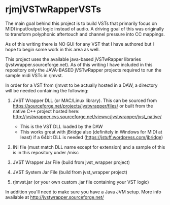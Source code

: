 # rjmjVSTwRapperVSTs

The main goal behind this project is to build VSTs that primarily focus on MIDI input/output logic instead of audio.  A driving goal of this was originally to transform polyphonic aftertouch and channel pressure into CC mappings.

As of this writing there is NO GUI for any VST that I have authored but I hope to begin some work in this area as well.

This project uses the available java-based jVSTwRapper libraries (jvstwrapper.sourceforge.net).  As of this writing I have included in this repository only the JAVA-BASED jVSTwRapper projects required to run the sample midi VSTs in rjmvst.  


In order for a VST from rjmvst to be actually hosted in a DAW, a directory will be needed containing the following:

1. JVST Wrapper DLL (or MAC/Linux library).  This can be sourced from https://sourceforge.net/projects/jvstwrapper/files/ or built from the native C++ project hosted here: http://jvstwrapper.cvs.sourceforge.net/viewvc/jvstwrapper/jvst_native/  
   - This is the VST DLL loaded by the DAW
   - This works great with jBridge also (definitely in Windows for MIDI at least) if a 64bit DLL is needed (https://jstuff.wordpress.com/jbridge)
   


2. INI file (must match DLL name except for extension) and a sample of this is in this repository under /misc

3. JVST Wrapper Jar File (build from jvst_wrapper project)

4. JVST System Jar File (build from jvst_wrapper project)

5. rjmvst.jar (or your own custom .jar file containing your VST logic)


In addition you'll need to make sure you have a Java JVM setup.   More info available at http://jvstwrapper.sourceforge.net/
  




